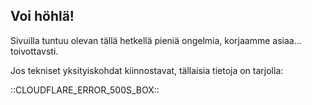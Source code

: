 <html>
  <head>
    <style>
    div.cf-error-details {
      border: 1px solid gray;
      padding: 0 15px;
      background-color: #eee;
    }
    h1:first-of-type { display: none;}
    </style>
    <title>Harmi, jotain meni vikaan!</title>
  </head>
  <body>
    <h2>Voi höhlä!</h2>
    <p>Sivuilla tuntuu olevan tällä hetkellä pieniä ongelmia, korjaamme asiaa... toivottavsti. </p>
    <p>Jos tekniset yksityiskohdat kiinnostavat, tällaisia tietoja on tarjolla: </p>
    ::CLOUDFLARE_ERROR_500S_BOX::
  </body>
</html>
